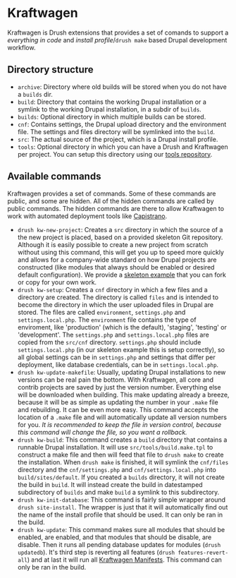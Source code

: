 # Kraftwagen

Kraftwagen is Drush extensions that provides a set of comands to support a 
_everything in code_ and _install profile_/`drush make` based Drupal development
workflow.

## Directory structure

* `archive`: Directory where old builds will be stored when you do not have a
  `builds` dir.
* `build`: Directory that contains the working Drupal installation or a symlink
  to the working Drupal installation, in a subdir of `builds`.
* `builds`: Optional directory in which multiple builds can be stored.
* `cnf`: Contains settings, the Drupal upload directory and the environment 
  file. The settings and files directory will be symlinked into the `build`.
* `src`: The actual source of the project, which is a Drupal install profile.
* `tools`: Optional directory in which you can have a Drush and Kraftwagen per
  project. You can setup this directory using our 
  [tools repository](https://github.com/kraftwagen/tools).

## Available commands

Kraftwagen provides a set of commands. Some of these commands are public, and 
some are hidden. All of the hidden commands are called by public commands. The
hidden commands are there to allow Kraftwagen to work with automated deployment
tools like [Capistrano](http://capistranorb.com/).

* `drush kw-new-project`: Creates a `src` directory in which the source of a the
  new project is placed, based on a provided skeleton Git repository. Although 
  it is easily possible to create a new project from scratch without using this
  command, this will get you up to speed more quickly and allows for a 
  company-wide standard on how Drupal projects are constructed (like modules
  that always should be enabled or desired default configuration). We provide a
  [skeleton example](https://github.com/kraftwagen/skeleton) that you can fork 
  or copy for your own work.
* `drush kw-setup`: Creates a `cnf` directory in which a few files and a 
  directory are created. The directory is called `files` and is intended to 
  become the directory in which the user uploaded files in Drupal are stored.
  The files are called `environment`, `settings.php` and `settings.local.php`.
  The `environment` file contains the type of enviroment, like 'production' 
  (which is the default), 'staging', 'testing' or 'development'. The 
  `settings.php` and `settings.local.php` files are copied from the `src/cnf`
  directory. `settings.php` should include `settings.local.php` (in our 
  skeleton example this is setup correctly), so all global settings can be in
  `settings.php` and settings that differ per deployment, like database 
  credentials, can be in `settings.local.php`.
* `drush kw-update-makefile`: Usually, updating Drupal installations to new
  versions can be real pain the bottom. With Kraftwagen, all core and contrib 
  projects are saved by just the version number. Everything else will be 
  downloaded when building. This make updating already a breeze, because it will
  be as simple as updating the number in your `.make` file and rebuilding. It
  can be even more easy. This command accepts the location of a `.make` file and
  will automatically update all version numbers for you. *It is recommended to
  keep the file in version control, because this command will change the file,
  so you want a rollback.*
* `drush kw-build`: This command creates a `build` directory that contains a 
  runnable Drupal installation. It will use `src/tools/build.make.tpl` to 
  construct a make file and then will feed that file to `drush make` to create
  the installation. When `drush make` is finished, it will symlink the 
  `cnf/files` directory and the `cnf/settings.php` and `cnf/settings.local.php`
  into `build/sites/default`. If you created a `builds` directory, it will not
  create the build in `build`. It will instead create the build in datestamped
  subdirectory of `builds` and make `build` a symlink to this subdirectory.
* `drush kw-init-database`: This command is fairly simple wrapper around 
  `drush site-install`. The wrapper is just that it will automatically find out
  the name of the install profile that should be used. It can only be ran in the
  build.
* `drush kw-update`: This command makes sure all modules that should be enabled,
  are enabled, and that modules that should be disable, are disable. Then it 
  runs all pending database updates for modules (`drush updatedb`). It's third
  step is reverting all features (`drush features-revert-all`) and at last it 
  will run all 
  [Kraftwagen Manifests](https://github.com/kraftwagen/kw-manifests). This 
  command can only be ran in the build.

